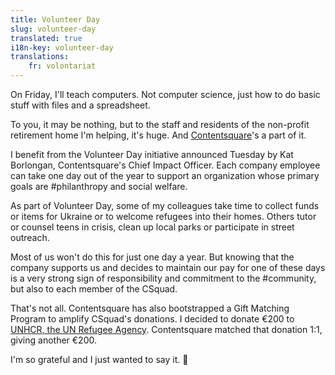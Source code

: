```yaml
---
title: Volunteer Day
slug: volunteer-day
translated: true
i18n-key: volunteer-day
translations:
    fr: volontariat
---
```


On Friday, I'll teach computers. Not computer science, just how to do basic stuff with files and a spreadsheet.

To you, it may be nothing, but to the staff and residents of the non-profit retirement home I'm helping, it's huge. And [Contentsquare](https://contentsquare.com/)'s a part of it.

I benefit from the Volunteer Day initiative announced Tuesday by Kat Borlongan, Contentsquare's Chief Impact Officer. Each company employee can take one day out of the year to support an organization whose primary goals are #philanthropy and social welfare.

As part of Volunteer Day, some of my colleagues take time to collect funds or items for Ukraine or to welcome refugees into their homes. Others tutor or counsel teens in crisis, clean up local parks or participate in street outreach.

Most of us won't do this for just one day a year. But knowing that the company supports us and decides to maintain our pay for one of these days is a very strong sign of responsibility and commitment to the #community, but also to each member of the CSquad.

That's not all. Contentsquare has also bootstrapped a Gift Matching Program to amplify CSquad's donations. I decided to donate €200 to [UNHCR, the UN Refugee Agency](https://www.unhcr.org/fr/). Contentsquare matched that donation 1:1, giving another €200.

I'm so grateful and I just wanted to say it. 🙏

